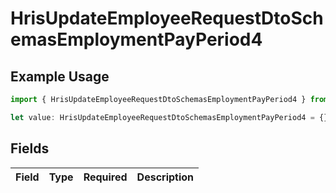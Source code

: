 # HrisUpdateEmployeeRequestDtoSchemasEmploymentPayPeriod4

## Example Usage

```typescript
import { HrisUpdateEmployeeRequestDtoSchemasEmploymentPayPeriod4 } from "@stackone/stackone-client-ts/sdk/models/shared";

let value: HrisUpdateEmployeeRequestDtoSchemasEmploymentPayPeriod4 = {};
```

## Fields

| Field       | Type        | Required    | Description |
| ----------- | ----------- | ----------- | ----------- |